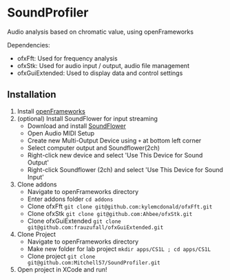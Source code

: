 # SoundProfiler
Audio analysis based on chromatic value, using openFrameworks

Dependencies:
- ofxFft: Used for frequency analysis
- ofxStk: Used for audio input / output, audio file management
- ofxGuiExtended: Used to display data and control settings

## Installation  
1. Install [openFrameworks](https://openframeworks.cc/download/)
2. (optional) Install SoundFlower for input streaming
    - Download and install [SoundFlower](https://github.com/mattingalls/Soundflower/releases/tag/2.0b2)
    - Open Audio MIDI Setup
    - Create new Multi-Output Device using `+` at bottom left corner
    - Select computer output and Soundflower(2ch)
    - Right-click new device and select 'Use This Device for Sound Output'
    - Right-click Soundflower (2ch) and select 'Use This Device for Sound Input'
3. Clone addons
    - Navigate to openFrameworks directory
    - Enter addons folder `cd addons`
    - Clone ofxFft `git clone git@github.com:kylemcdonald/ofxFft.git`
    - Clone ofxStk `git clone git@github.com:Ahbee/ofxStk.git`
    - Clone ofxGuiExtended `git clone git@github.com:frauzufall/ofxGuiExtended.git`
4. Clone Project
    - Navigate to openFrameworks directory
    - Make new folder for lab project `mkdir apps/CS1L ; cd apps/CS1L`
    - Clone project `git clone git@github.com:Mitchell57/SoundProfiler.git`
5. Open project in XCode and run!
